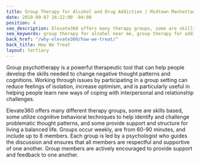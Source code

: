 ```yaml
---
title: Group Therapy for Alcohol and Drug Addiction | Midtown Manhattan
date: 2018-09-07 16:22:00 -04:00
position: 4
seo_description: Elevate360 offers many therapy groups, some are skills based, some utilize cognitive behavioral techniques and others provide support for recovery. 
seo_keywords: group therapy for alcohol near me, group therapy for addiction near me, recovery groups near me
back_href: "/why-elevate360/how-we-treat/"
back_title: How We Treat
layout: tertiary
---
```


Group psychotherapy is a powerful therapeutic tool that can help people develop the skills needed to change negative thought patterns and cognitions.  Working through issues by participating in a group setting can reduce feelings of isolation, increase optimism, and is particularly useful in helping people learn new ways of coping with interpersonal and relationship challenges.

Elevate360 offers many different therapy groups, some are skills based, some utilize cognitive behavioral techniques to help identify and challenge problematic thought patterns, and some provide support and structure for living a balanced life.  Groups occur weekly, are from 60-90 minutes, and include up to 8 members.  Each group is led by a psychologist who guides the discussion and ensures that all members are respectful and supportive of one another. Group members are actively encouraged to provide support and feedback to one another.
